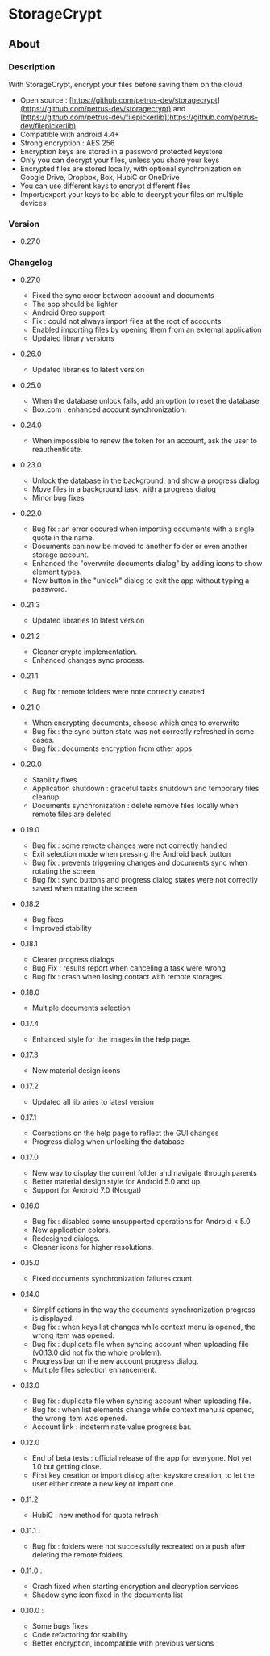 # StorageCrypt #
## About ##

### Description ###

With StorageCrypt, encrypt your files before saving them on the cloud.

  * Open source : [https://github.com/petrus-dev/storagecrypt](https://github.com/petrus-dev/storagecrypt) and [https://github.com/petrus-dev/filepickerlib](https://github.com/petrus-dev/filepickerlib)
  * Compatible with android 4.4+
  * Strong encryption : AES 256
  * Encryption keys are stored in a password protected keystore
  * Only you can decrypt your files, unless you share your keys
  * Encrypted files are stored locally, with optional synchronization on Google Drive, Dropbox, Box, HubiC or OneDrive
  * You can use different keys to encrypt different files
  * Import/export your keys to be able to decrypt your files on multiple devices

### Version ###

* 0.27.0

### Changelog ###

* 0.27.0
  * Fixed the sync order between account and documents
  * The app should be lighter
  * Android Oreo support
  * Fix : could not always import files at the root of accounts
  * Enabled importing files by opening them from an external application
  * Updated library versions

* 0.26.0
  * Updated libraries to latest version

* 0.25.0
  * When the database unlock fails, add an option to reset the database.
  * Box.com : enhanced account synchronization.

* 0.24.0
  * When impossible to renew the token for an account, ask the user to reauthenticate.

* 0.23.0
  * Unlock the database in the background, and show a progress dialog
  * Move files in a background task, with a progress dialog
  * Minor bug fixes

* 0.22.0
  * Bug fix : an error occured when importing documents with a single quote in the name.
  * Documents can now be moved to another folder or even another storage account.
  * Enhanced the "overwrite documents dialog" by adding icons to show element types.
  * New button in the "unlock" dialog to exit the app without typing a password.

* 0.21.3
  * Updated libraries to latest version

* 0.21.2
  * Cleaner crypto implementation.
  * Enhanced changes sync process.

* 0.21.1
  * Bug fix : remote folders were note correctly created

* 0.21.0
  * When encrypting documents, choose which ones to overwrite
  * Bug fix : the sync button state was not correctly refreshed in some cases.
  * Bug fix : documents encryption from other apps

* 0.20.0
  * Stability fixes
  * Application shutdown : graceful tasks shutdown and temporary files cleanup.
  * Documents synchronization : delete remove files locally when remote files are deleted 

* 0.19.0
  * Bug fix : some remote changes were not correctly handled
  * Exit selection mode when pressing the Android back button
  * Bug fix : prevents triggering changes and documents sync when rotating the screen
  * Bug fix : sync buttons and progress dialog states were not correctly saved when rotating the screen

* 0.18.2
  * Bug fixes
  * Improved stability

* 0.18.1
  * Clearer progress dialogs
  * Bug Fix : results report when canceling a task were wrong
  * Bug fix : crash when losing contact with remote storages

* 0.18.0
  * Multiple documents selection

* 0.17.4
  * Enhanced style for the images in the help page.

* 0.17.3
  * New material design icons

* 0.17.2
  * Updated all libraries to latest version

* 0.17.1
  * Corrections on the help page to reflect the GUI changes
  * Progress dialog when unlocking the database

* 0.17.0
  * New way to display the current folder and navigate through parents
  * Better material design style for Android 5.0 and up.
  * Support for Android 7.0 (Nougat)

* 0.16.0
  * Bug fix : disabled some unsupported operations for Android < 5.0
  * New application colors.
  * Redesigned dialogs.
  * Cleaner icons for higher resolutions.
  
* 0.15.0
  * Fixed documents synchronization failures count.

* 0.14.0
  * Simplifications in the way the documents synchronization progress is displayed.
  * Bug fix : when keys list changes while context menu is opened, the wrong item was opened.
  * Bug fix : duplicate file when syncing account when uploading file (v0.13.0 did not fix the whole problem).
  * Progress bar on the new account progress dialog.
  * Multiple files selection enhancement.

* 0.13.0
  * Bug fix : duplicate file when syncing account when uploading file.
  * Bug fix : when list elements change while context menu is opened, the wrong item was opened.
  * Account link : indeterminate value progress bar.

* 0.12.0
  * End of beta tests : official release of the app for everyone. Not yet 1.0 but getting close.
  * First key creation or import dialog after keystore creation, to let the user either create a new key or import one.

* 0.11.2
  * HubiC : new method for quota refresh

* 0.11.1 :
  * Bug fix : folders were not successfully recreated on a push after deleting the remote folders.

* 0.11.0 :
  * Crash fixed when starting encryption and decryption services
  * Shadow sync icon fixed in the documents list
  
* 0.10.0 :
  * Some bugs fixes
  * Code refactoring for stability
  * Better encryption, incompatible with previous versions